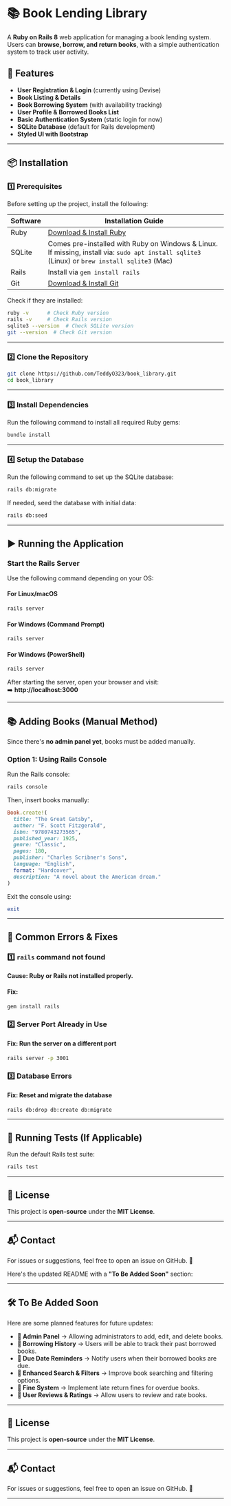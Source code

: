 # 📚 Book Lending Library

A **Ruby on Rails 8** web application for managing a book lending system. Users can **browse, borrow, and return books**, with a simple authentication system to track user activity.

## 🚀 Features
- **User Registration & Login** (currently using Devise)
- **Book Listing & Details**
- **Book Borrowing System** (with availability tracking)
- **User Profile & Borrowed Books List**
- **Basic Authentication System** (static login for now)
- **SQLite Database** (default for Rails development)
- **Styled UI with Bootstrap**

---

## 📦 Installation

### **1️⃣ Prerequisites**
Before setting up the project, install the following:

| Software | Installation Guide |
|----------|------------------|
| Ruby | [Download & Install Ruby](https://www.ruby-lang.org/en/downloads/) |
| SQLite | Comes pre-installed with Ruby on Windows & Linux. If missing, install via: `sudo apt install sqlite3` (Linux) or `brew install sqlite3` (Mac) |
| Rails | Install via `gem install rails` |
| Git | [Download & Install Git](https://git-scm.com/downloads) |

Check if they are installed:
```sh
ruby -v      # Check Ruby version
rails -v     # Check Rails version
sqlite3 --version  # Check SQLite version
git --version  # Check Git version
```

---

### **2️⃣ Clone the Repository**
```sh
git clone https://github.com/TeddyO323/book_library.git
cd book_library
```

---

### **3️⃣ Install Dependencies**
Run the following command to install all required Ruby gems:

```sh
bundle install
```

---

### **4️⃣ Setup the Database**
Run the following command to set up the SQLite database:

```sh
rails db:migrate
```

If needed, seed the database with initial data:
```sh
rails db:seed
```

---

## ▶️ Running the Application

### **Start the Rails Server**
Use the following command depending on your OS:

#### **For Linux/macOS**
```sh
rails server
```

#### **For Windows (Command Prompt)**
```cmd
rails server
```

#### **For Windows (PowerShell)**
```powershell
rails server
```

After starting the server, open your browser and visit:  
➡️ **http://localhost:3000**

---

## 📚 Adding Books (Manual Method)
Since there's **no admin panel yet**, books must be added manually.

### **Option 1: Using Rails Console**
Run the Rails console:
```sh
rails console
```
Then, insert books manually:
```ruby
Book.create!(
  title: "The Great Gatsby",
  author: "F. Scott Fitzgerald",
  isbn: "9780743273565",
  published_year: 1925,
  genre: "Classic",
  pages: 180,
  publisher: "Charles Scribner's Sons",
  language: "English",
  format: "Hardcover",
  description: "A novel about the American dream."
)
```
Exit the console using:
```ruby
exit
```

---

## 🔧 Common Errors & Fixes

### **1️⃣ `rails` command not found**
#### Cause: Ruby or Rails not installed properly.
#### Fix:
```sh
gem install rails
```

### **2️⃣ Server Port Already in Use**
#### Fix: Run the server on a different port
```sh
rails server -p 3001
```

### **3️⃣ Database Errors**
#### Fix: Reset and migrate the database
```sh
rails db:drop db:create db:migrate
```

---

## 🧪 Running Tests (If Applicable)
Run the default Rails test suite:
```sh
rails test
```

---

## 📜 License
This project is **open-source** under the **MIT License**.

---

## 📬 Contact
For issues or suggestions, feel free to open an issue on GitHub. 🚀

Here's the updated README with a **"To Be Added Soon"** section:

---

## 🛠️ To Be Added Soon
Here are some planned features for future updates:

- **📌 Admin Panel** → Allowing administrators to add, edit, and delete books.
- **📌 Borrowing History** → Users will be able to track their past borrowed books.
- **📌 Due Date Reminders** → Notify users when their borrowed books are due.
- **📌 Enhanced Search & Filters** → Improve book searching and filtering options.
- **📌 Fine System** → Implement late return fines for overdue books.
- **📌 User Reviews & Ratings** → Allow users to review and rate books.

---

## 📜 License
This project is **open-source** under the **MIT License**.

---

## 📬 Contact
For issues or suggestions, feel free to open an issue on GitHub. 🚀

---
